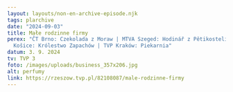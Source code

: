 ```yaml
---
layout: layouts/non-en-archive-episode.njk
tags: plarchive
date: "2024-09-03"
title: Małe rodzinne firmy
perex: "ČT Brno: Czekolada z Moraw | MTVA Szeged: Hodinář z Pětikostelí | STVR
  Košice: Królestwo Zapachów | TVP Kraków: Piekarnia"
datum: 3. 9. 2024
tv: TVP 3
foto: /images/uploads/business_357x206.jpg
alt: perfumy
link: https://rzeszow.tvp.pl/82108087/male-rodzinne-firmy
---
```


